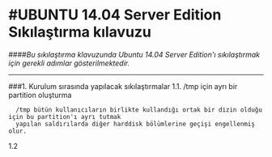 #UBUNTU 14.04 Server Edition Sıkılaştırma kılavuzu
===================================================
####*Bu sıkılaştırma klavuzunda Ubuntu 14.04 Server Edition'ı sıkılaştırmak için gerekli adımlar gösterilmektedir.*
___________________________________________________________________________________________________________________

###1. Kurulum sırasında yapılacak sıkılaştırmalar
   1.1. /tmp için ayrı bir partition oluşturma
   
      /tmp bütün kullanıcıların birlikte kullandığı ortak bir dizin olduğu için bu partition'ı ayrı tutmak
      yapılan saldırılarda diğer harddisk bölümlerine geçişi engellenmiş olur.
   1.2
